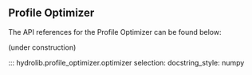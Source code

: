 ## Profile Optimizer
The API references for the Profile Optimizer can be found below:

(under construction)

::: hydrolib.profile_optimizer.optimizer
    selection:
        docstring_style: numpy